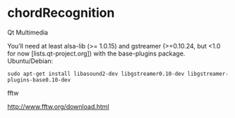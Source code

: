 chordRecognition
================

Qt Multimedia

You’ll need at least alsa-lib (>= 1.0.15) and gstreamer (>=0.10.24, but <1.0 for now [lists.qt-project.org]) with the base-plugins package.
Ubuntu/Debian:

    sudo apt-get install libasound2-dev libgstreamer0.10-dev libgstreamer-plugins-base0.10-dev


fftw 

http://www.fftw.org/download.html
